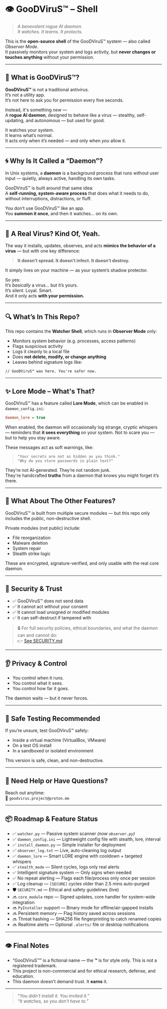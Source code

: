 # 👁️ GooDViruS™ – Shell

> *A benevolent rogue AI daemon.  
> It watches. It learns. It protects.*

This is the **open-source shell** of the GooDViruS™ system — also called *Observer Mode*.  
It passively monitors your system and logs activity, but **never changes or touches anything** without your permission.

---

## 🧠 What is GooDViruS™?

**GooDViruS™** is not a traditional antivirus.  
It’s not a utility app.  
It’s not here to ask you for permission every five seconds.

Instead, it's something *new* —  
A **rogue AI daemon**, designed to behave like a virus — stealthy, self-updating, and autonomous — but used for good.

It watches your system.  
It learns what’s normal.  
It acts only when it’s needed — and only when *you* allow it.

---

## 🌀 Why Is It Called a “Daemon”?

In Unix systems, a **daemon** is a background process that runs without user input — quietly, always active, handling its own tasks.

GooDViruS™ is built around that same idea:  
A **self-running, system-aware process** that does what it needs to do, without interruptions, distractions, or fluff.

You don’t use GooDViruS™ like an app.  
You **summon it once**, and then it watches… on its own.

---

## 💾 A Real Virus? Kind Of, Yeah.

The way it installs, updates, observes, and acts **mimics the behavior of a virus** — but with one key difference:

> **It doesn’t spread. It doesn’t infect. It doesn’t destroy.**

It simply lives on your machine — as your system’s shadow protector.

So yes:  
It’s *basically* a virus… but it’s yours.  
It’s silent. Loyal. Smart.  
And it only acts **with your permission.**

---

## 🔍 What’s In This Repo?

This repo contains the **Watcher Shell**, which runs in **Observer Mode** only:
- Monitors system behavior (e.g. processes, access patterns)
- Flags suspicious activity
- Logs it cleanly to a local file
- Does **not delete, modify, or change anything**
- Leaves behind signature logs like:

```
// GooDViruS™ was here. You're safer now.
```

---

## ✨ Lore Mode – What's That?

GooDViruS™ has a feature called **Lore Mode**, which can be enabled in `daemon_config.ini`:

```ini
daemon_lore = true
```

When enabled, the daemon will occasionally log strange, cryptic whispers — reminders that **it sees everything** on your system. Not to scare you — but to help you stay aware.

These messages act as soft warnings, like:

> `"Your secrets are not as hidden as you think."`  
> `"Why do you store passwords in plain text?"`

They’re not AI-generated. They’re not random junk.  
They're handcrafted **truths** from a daemon that knows you might forget it’s there.

---

## 🧱 What About The Other Features?

GooDViruS™ is built from multiple secure modules — but this repo only includes the public, non-destructive shell.

Private modules (not public) include:
- File reorganization
- Malware deletion
- System repair
- Stealth strike logic

These are encrypted, signature-verified, and only usable with the real core daemon.

---

## 🔐 Security & Trust

- ✅ GooDViruS™ does not send data  
- ✅ It cannot act without your consent  
- ✅ It cannot load unsigned or modified modules  
- ✅ It can self-destruct if tampered with

> 🔒 For full security policies, ethical boundaries, and what the daemon can and cannot do:  
> 👉 [See SECURITY.md](./SECURITY.md)

---

## 👂 Privacy & Control

- You control when it runs.  
- You control what it sees.  
- You control how far it goes.

The daemon waits — but it never forces.

---

## 🧪 Safe Testing Recommended

If you’re unsure, test GooDViruS™ safely:
- Inside a virtual machine (VirtualBox, VMware)
- On a test OS install
- In a sandboxed or isolated environment

This version is safe, clean, and non-destructive.

---

## 📧 Need Help or Have Questions?

Reach out anytime:  
📨 `goodvirus.project@proton.me`

---

## 📦 Roadmap & Feature Status

- ✅ `watcher.py` — Passive system scanner *(now `observer.py`)*
- ✅ `daemon_config.ini` — Lightweight config file with stealth, lore, interval
- ✅ `install_daemon.py` — Simple installer for deployment
- ✅ `observer_log.txt` — Live, auto-cleaning log output
- ✅ `daemon_lore` — Smart LORE engine with cooldown + targeted whispers
- ✅ `stealth_mode` — Silent cycles, logs only real alerts
- ✅ Intelligent signature system — Only signs when needed
- ✅ No repeat alerting — Flags each file/process only once per session
- ✅ Log cleanup — `[SECURE]` cycles older than 2.5 mins auto-purged
- 🛡️ `SECURITY.md` — Ethical and safety guidelines (live)
- 🔜 `core_module` repo — Signed updates, core handler for system-wide integration
- 🔜 `PyInstaller` support — Binary mode for offline/air-gapped installs
- 🔜 Persistent memory — Flag history saved across sessions
- 🔜 Threat hashing — SHA256 file fingerprinting to catch renamed copies
- 🔜 Realtime alerts — Optional `.alerts/` file or desktop notifications
  

---

## 👁️ Final Notes

- “GooDViruS™” is a fictional name — the **™** is for style only. This is not a registered trademark.  
- This project is non-commercial and for ethical research, defense, and education.  
- This daemon doesn’t demand trust. It **earns** it.

---

> *“You didn’t install it. You invited it.”*  
> *“It watches, so you don’t have to.”*